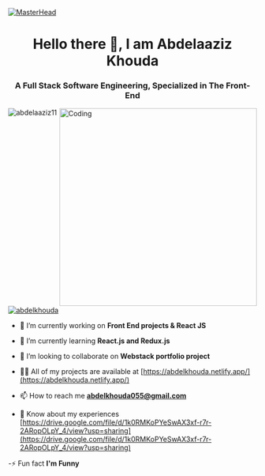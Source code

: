 [![MasterHead](https://firebasestorage.googleapis.com/v0/b/flexi-coding.appspot.com/o/dempgi7-520f8d5f-63d4-4453-8822-dbc149ae27f8.gif?alt=media&token=91c0c7b2-93c3-4029-b011-1a8703c5730d)](https://rishavchanda.io)
<h1 align="center">Hello there 👋, I am Abdelaaziz Khouda</h1>
<h3 align="center">A Full Stack Software Engineering, Specialized in The Front-End</h3>
<img align="right" alt="Coding" width="400" src="https://github.com/abdelaaziz11/UdatesAb/assets/140088735/332b96ad-a1d3-4fd8-9625-034db8c9c1bc">

<p align="left"> <img src="https://komarev.com/ghpvc/?username=abdelaaziz11&label=Profile%20views&color=0e75b6&style=flat" alt="abdelaaziz11" /> </p>

<p align="left"> <a href="https://twitter.com/abdelkhouda" target="blank"><img src="https://img.shields.io/twitter/follow/abdelkhouda?logo=twitter&style=for-the-badge" alt="abdelkhouda" /></a> </p>


- 🔭 I’m currently working on **Front End projects & React JS**

- 🌱 I’m currently learning **React.js and Redux.js**

- 👯 I’m looking to collaborate on **Webstack portfolio project**

- 👨‍💻 All of my projects are available at [https://abdelkhouda.netlify.app/](https://abdelkhouda.netlify.app/)

- 📫 How to reach me **abdelkhouda055@gmail.com**

- 📄 Know about my experiences [https://drive.google.com/file/d/1k0RMKoPYeSwAX3xf-r7r-2ARopOLpY_4/view?usp=sharing](https://drive.google.com/file/d/1k0RMKoPYeSwAX3xf-r7r-2ARopOLpY_4/view?usp=sharing)

-⚡ Fun fact **I'm Funny**
